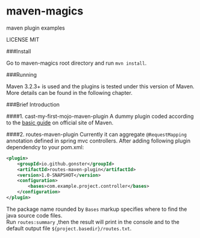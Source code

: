 # maven-magics
maven plugin examples

LICENSE MIT

###Install

Go to maven-magics root directory and run `mvn install`.

###Running

Maven 3.2.3+ is used and the plugins is tested under this version of Maven. More details can be found in the following chapter.

###Brief Introduction

####1. cast-my-first-mojo-maven-plugin
A dummy plugin coded according to the [basic guide](http://maven.apache.org/guides/plugin/guide-java-plugin-development.html) on official site of Maven.  

####2. routes-maven-plugin
Currently it can aggregate `@RequestMapping` annotation defined in spring mvc controllers. After adding following plugin dependendcy to your pom.xml:

```xml
<plugin>
    <groupId>io.github.gonster</groupId>
    <artifactId>routes-maven-plugin</artifactId>
    <version>1.0-SNAPSHOT</version>
    <configuration>
        <bases>com.example.project.controller</bases>
    </configuration>
</plugin>
```

The package name rounded by `Bases` markup specifies where to find the java source code files.   
Run `routes:summary` ,then the result will print in the console and to the default output file `${project.basedir}/routes.txt`. 
